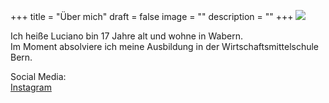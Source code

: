 +++
title = "Über mich"
draft = false
image = ""
description = ""
+++
![](https://www.voucherwonderland.com/reisemagazin/wp-content/uploads/2019/04/Italienische-Landschaft-Toskana.jpeg)

Ich heiße Luciano bin 17 Jahre alt und wohne in Wabern. \
Im Moment absolviere ich meine Ausbildung in der Wirtschaftsmittelschule Bern.

Social Media:\
[Instagram](https://www.instagram.com/luci_3084/)